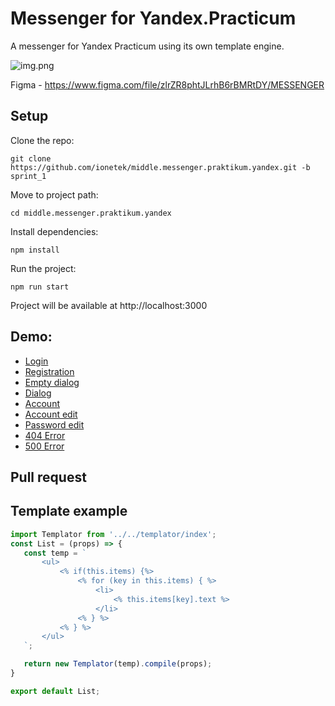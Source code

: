 Messenger for Yandex.Practicum
==============================

A messenger for Yandex Practicum using its own template engine.

![img.png](https://oviland.ru/storage/messenger.png)

Figma - https://www.figma.com/file/zlrZR8phtJLrhB6rBMRtDY/MESSENGER

Setup
-----
Clone the repo:

    git clone https://github.com/ionetek/middle.messenger.praktikum.yandex.git -b sprint_1

Move to project path:

    cd middle.messenger.praktikum.yandex

Install dependencies:

    npm install

Run the project:

    npm run start

Project will be available at http://localhost:3000

Demo:
-----
* [Login](https://statuesque-kringle-291216.netlify.app/)
* [Registration](https://statuesque-kringle-291216.netlify.app/registration.html)
* [Empty dialog](https://statuesque-kringle-291216.netlify.app/index.html)
* [Dialog](https://statuesque-kringle-291216.netlify.app/messages.html)
* [Account](https://statuesque-kringle-291216.netlify.app/account.html)
* [Account edit](https://statuesque-kringle-291216.netlify.app/account-edit.html)
* [Password edit](https://statuesque-kringle-291216.netlify.app/password-edit.html)
* [404 Error](https://statuesque-kringle-291216.netlify.app/404.html)
* [500 Error](https://statuesque-kringle-291216.netlify.app/500.html)

Pull request
------------

Template example
----------------
 ```jsx
import Templator from '../../templator/index';
const List = (props) => {
    const temp = `
        <ul>
            <% if(this.items) {%>
                <% for (key in this.items) { %>
                    <li>
                        <% this.items[key].text %>
                    </li>
                <% } %>
            <% } %>
        </ul>      
    `;

    return new Templator(temp).compile(props);
}

export default List;
```

